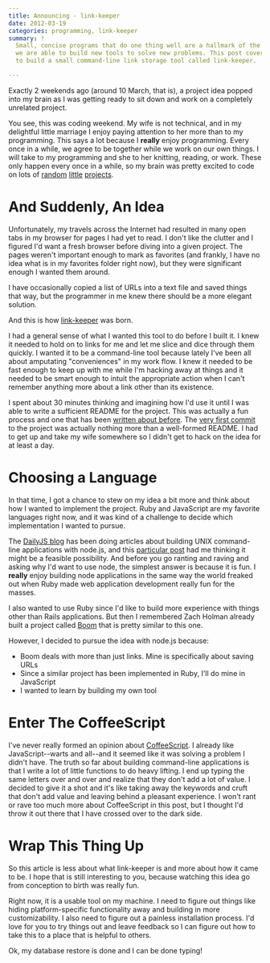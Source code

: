 ```yaml
---
title: Announcing - link-keeper
date: 2012-03-19
categories: programming, link-keeper
summary: !
  Small, concise programs that do one thing well are a hallmark of the UNIX philosopy. With modern technologies,
  we are able to build new tools to solve new problems. This post covers using README-driven development and CoffeeScript
  to build a small command-line link storage tool called link-keeper.

---
```


Exactly 2 weekends ago (around 10 March, that is), a project idea popped into my brain as I was getting ready to sit down and work on a completely unrelated project.

You see, this was coding weekend. My wife is not technical, and in my delightful little marriage I enjoy paying attention to her more than to my programming. This says a lot because I **really** enjoy programming. Every once in a while, we agree to be together while we work on our own things. I will take to my programming and she to her knitting, reading, or work. These only happen every once in a while, so my brain was pretty excited to code on lots of [random](https://github.com/TheDahv/MYCG)
[little](https://github.com/TheDahv/CMTracker) [projects](https://github.com/TheDahv/dahvsite).

# And Suddenly, An Idea

Unfortunately, my travels across the Internet had resulted in many open tabs in my browser for pages I had yet to read. I don't like the clutter and I figured I'd want a fresh browser before diving into a given project. The pages weren't important enough to mark as favorites (and frankly, I have no idea what is in my favorites folder right now), but they were significant enough I wanted them around.

I have occasionally copied a list of URLs into a text file and saved things that way, but the programmer in me knew there should be a more elegant solution.

And this is how [link-keeper](https://github.com/TheDahv/link-keeper) was born.

I had a general sense of what I wanted this tool to do before I built it. I knew it needed to hold on to links for me and let me slice and dice through them quickly. I wanted it to be a command-line tool because lately I've been all about amputating "conveniences" in my work flow. I knew it needed to be fast enough to keep up with me while I'm hacking away at things and it needed to be smart enough to intuit the appropriate action when I can't remember anything more about a link other than its existence.

I spent about 30 minutes thinking and imagining how I'd use it until I was able to write a sufficient README for the project. This was actually a fun process and one that has been [written about before](http://tom.preston-werner.com/2010/08/23/readme-driven-development.html). The [very first commit](https://github.com/TheDahv/link-keeper/commit/5d6de9cf60e3b2964ff66c54a180ad5897372b7e) to the project was actually nothing more than a well-formed README. I had to get up and take my wife somewhere so I didn't get to hack on the idea for at least a day.

# Choosing a Language

In that time, I got a chance to stew on my idea a bit more and think about how I wanted to implement the project. Ruby and JavaScript are my favorite languages right now, and it was kind of a challenge to decide which implementation I wanted to pursue.

The [DailyJS blog](http://dailyjs.com/) has been doing articles about building UNIX command-line applications with node.js, and this [particular post](http://dailyjs.com/2012/03/01/unix-node-arguments/) had me thinking it might be a feasible possibility. And before you go ranting and raving and asking why I'd want to use node, the simplest answer is because it is fun. I **really** enjoy building node applications in the same way the world freaked out when Ruby made web application development really fun for the masses.

I also wanted to use Ruby since I'd like to build more experience with things other than Rails applications. But then I remembered Zach Holman already built a project called [Boom](http://zachholman.com/boom/) that is pretty similar to this one.

However, I decided to pursue the idea with node.js because:

- Boom deals with more than just links. Mine is specifically about saving URLs
- Since a similar project has been implemented in Ruby, I'll do mine in JavaScript
- I wanted to learn by building my own tool

# Enter The CoffeeScript

I've never really formed an opinion about [CoffeeScript](http://coffeescript.org/). I already like JavaScript--warts and all--and it seemed like it was solving a problem I didn't have. The truth so far about building command-line applications is that I write a lot of little functions to do heavy lifting. I end up typing the same letters over and over and realize that they don't add a lot of value. I decided to give it a shot and it's like taking away the keywords and cruft that don't add value and leaving behind a pleasant experience. I won't rant or rave too much more about CoffeeScript in this post, but I thought I'd throw it out there that I have crossed over to the dark side.

# Wrap This Thing Up

So this article is less about what link-keeper is and more about how it came to be. I hope that is still interesting to you, because watching this idea go from conception to birth was really fun.

Right now, it is a usable tool on my machine. I need to figure out things like hiding platform-specific functionality away and building in more customizability. I also need to figure out a painless installation process. I'd love for you to try things out and leave feedback so I can figure out how to take this to a place that is helpful to others.

Ok, my database restore is done and I can be done typing!
